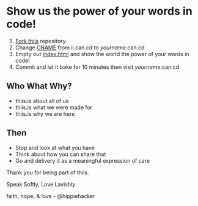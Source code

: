 Show us the power of your words in code!
================================

1. [Fork thiis](https://github.com/passionengine/can.cd/fork) repository.
2. Change [CNAME](https://github.com/passionengine/can.cd/blob/gh-pages/CNAME#L1) from ii.can.cd to _yourname_.can.cd
3. Empty out [index.html](https://github.com/passionengine/can.cd/blob/gh-pages/index.html) and show the world the power of your words in code!
4. Commit and let it bake for 10 minutes then visit _yourname_.can.cd

## Who What Why?

* thiis.is about all of us
* thiis.is what we were made for
* thiis.is why we are here

## Then

* Stop and look at what you have
* Think about how you can share that
* Go and delivery it as a meaningful expression of care

Thank you for being part of thiis.

Speak Softly, Love Lavishly

faith, hope, & love  - @hippiehacker
